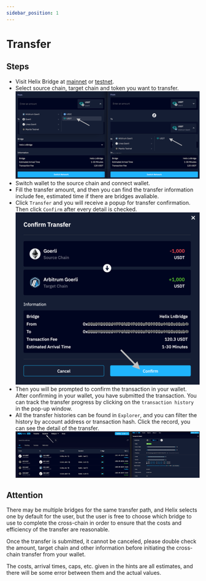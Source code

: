 ```yaml
---
sidebar_position: 1
---
```


# Transfer

## Steps

- Visit Helix Bridge at [mainnet](https://helixbridge.app/) or [testnet](https://helix-stg-test.vercel.app/).
- Select source chain, target chain and token you want to transfer.
![Transfer](./img/transfer.png)
- Switch wallet to the source chain and connect wallet.
- Fill the transfer amount, and then you can find the transfer information include fee, estimated time if there are bridges avaliable.
- Click `Transfer` and you will receive a popup for transfer confirmation. Then click `Confirm` after every detail is checked.
![Confirm](./img/confirm.png)
- Then you will be prompted to confirm the transaction in your wallet. After confirming in your wallet, you have submitted the transaction. You can track the transfer progress by clicking on the `transaction history` in the pop-up window.
- All the transfer histories can be found in `Explorer`, and you can filter the history by account address or transaction hash. Click the record, you can see the detail of the transfer.
![History Detail](./img/history-detail.png)

## Attention

There may be multiple bridges for the same transfer path, and Helix selects one by default for the user, but the user is free to choose which bridge to use to complete the cross-chain in order to ensure that the costs and efficiency of the transfer are reasonable.

Once the transfer is submitted, it cannot be canceled, please double check the amount, target chain and other information before initiating the cross-chain transfer from your wallet.

The costs, arrival times, caps, etc. given in the hints are all estimates, and there will be some error between them and the actual values.
